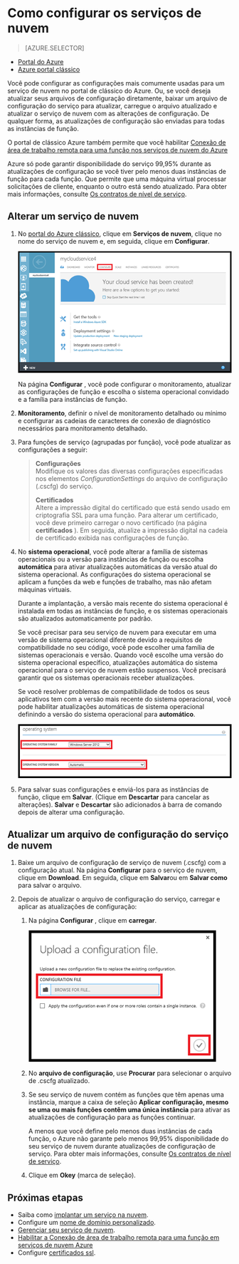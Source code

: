 <properties 
    pageTitle="Como configurar um serviço de nuvem (portal clássico) | Microsoft Azure" 
    description="Saiba como configurar os serviços de nuvem no Azure. Saiba como atualizar a configuração de serviço de nuvem e configurar o acesso remoto a instâncias de função." 
    services="cloud-services" 
    documentationCenter="" 
    authors="Thraka" 
    manager="timlt" 
    editor=""/>

<tags 
    ms.service="cloud-services" 
    ms.workload="tbd" 
    ms.tgt_pltfrm="na" 
    ms.devlang="na" 
    ms.topic="article" 
    ms.date="10/11/2016"
    ms.author="adegeo"/>




# <a name="how-to-configure-cloud-services"></a>Como configurar os serviços de nuvem

> [AZURE.SELECTOR]
- [Portal do Azure](cloud-services-how-to-configure-portal.md)
- [Azure portal clássico](cloud-services-how-to-configure.md)

Você pode configurar as configurações mais comumente usadas para um serviço de nuvem no portal de clássico do Azure. Ou, se você deseja atualizar seus arquivos de configuração diretamente, baixar um arquivo de configuração do serviço para atualizar, carregue o arquivo atualizado e atualizar o serviço de nuvem com as alterações de configuração. De qualquer forma, as atualizações de configuração são enviadas para todas as instâncias de função.

O portal de clássico Azure também permite que você habilitar [Conexão de área de trabalho remota para uma função nos serviços de nuvem do Azure](cloud-services-role-enable-remote-desktop.md)

Azure só pode garantir disponibilidade do serviço 99,95% durante as atualizações de configuração se você tiver pelo menos duas instâncias de função para cada função. Que permite que uma máquina virtual processar solicitações de cliente, enquanto o outro está sendo atualizado. Para obter mais informações, consulte [Os contratos de nível de serviço](https://azure.microsoft.com/support/legal/sla/).

## <a name="change-a-cloud-service"></a>Alterar um serviço de nuvem

1. No [portal do Azure clássico](http://manage.windowsazure.com/), clique em **Serviços de nuvem**, clique no nome do serviço de nuvem e, em seguida, clique em **Configurar**.

    ![Página de configuração](./media/cloud-services-how-to-configure/CloudServices_ConfigurePage1.png)
    
    Na página **Configurar** , você pode configurar o monitoramento, atualizar as configurações de função e escolha o sistema operacional convidado e a família para instâncias de função. 

2. **Monitoramento**, definir o nível de monitoramento detalhado ou mínimo e configurar as cadeias de caracteres de conexão de diagnóstico necessários para monitoramento detalhado.

3. Para funções de serviço (agrupadas por função), você pode atualizar as configurações a seguir:
    
    >**Configurações**  
    >Modifique os valores das diversas configurações especificadas nos elementos *ConfigurationSettings* do arquivo de configuração (.cscfg) do serviço.
    >
    >**Certificados**  
    >Altere a impressão digital do certificado que está sendo usado em criptografia SSL para uma função. Para alterar um certificado, você deve primeiro carregar o novo certificado (na página **certificados** ). Em seguida, atualize a impressão digital na cadeia de certificado exibida nas configurações de função.

4. No **sistema operacional**, você pode alterar a família de sistemas operacionais ou a versão para instâncias de função ou escolha **automática** para ativar atualizações automáticas da versão atual do sistema operacional. As configurações do sistema operacional se aplicam a funções da web e funções de trabalho, mas não afetam máquinas virtuais.

    Durante a implantação, a versão mais recente do sistema operacional é instalada em todas as instâncias de função, e os sistemas operacionais são atualizados automaticamente por padrão. 
    
    Se você precisar para seu serviço de nuvem para executar em uma versão de sistema operacional diferente devido a requisitos de compatibilidade no seu código, você pode escolher uma família de sistemas operacionais e versão. Quando você escolhe uma versão do sistema operacional específico, atualizações automática do sistema operacional para o serviço de nuvem estão suspensos. Você precisará garantir que os sistemas operacionais receber atualizações.
    
    Se você resolver problemas de compatibilidade de todos os seus aplicativos tem com a versão mais recente do sistema operacional, você pode habilitar atualizações automáticas de sistema operacional definindo a versão do sistema operacional para **automático**. 
    
    ![Configurações do sistema operacional](./media/cloud-services-how-to-configure/CloudServices_ConfigurePage_OSSettings.png)

5. Para salvar suas configurações e enviá-los para as instâncias de função, clique em **Salvar**. (Clique em **Descartar** para cancelar as alterações). **Salvar** e **Descartar** são adicionados à barra de comando depois de alterar uma configuração.

## <a name="update-a-cloud-service-configuration-file"></a>Atualizar um arquivo de configuração do serviço de nuvem

1. Baixe um arquivo de configuração de serviço de nuvem (.cscfg) com a configuração atual. Na página **Configurar** para o serviço de nuvem, clique em **Download**. Em seguida, clique em **Salvar**ou em **Salvar como** para salvar o arquivo.

2. Depois de atualizar o arquivo de configuração do serviço, carregar e aplicar as atualizações de configuração:

    1. Na página **Configurar** , clique em **carregar**.
    
        ![Carregar configuração](./media/cloud-services-how-to-configure/CloudServices_UploadConfigFile.png)
    
    2. No **arquivo de configuração**, use **Procurar** para selecionar o arquivo de .cscfg atualizado.
    
    3. Se seu serviço de nuvem contém as funções que têm apenas uma instância, marque a caixa de seleção **Aplicar configuração, mesmo se uma ou mais funções contêm uma única instância** para ativar as atualizações de configuração para as funções continuar.
    
        A menos que você define pelo menos duas instâncias de cada função, o Azure não garante pelo menos 99,95% disponibilidade do seu serviço de nuvem durante atualizações de configuração de serviço. Para obter mais informações, consulte [Os contratos de nível de serviço](https://azure.microsoft.com/support/legal/sla/).
    
    4. Clique em **Okey** (marca de seleção). 


## <a name="next-steps"></a>Próximas etapas

* Saiba como [implantar um serviço na nuvem](cloud-services-how-to-create-deploy.md).
* Configure um [nome de domínio personalizado](cloud-services-custom-domain-name.md).
* [Gerenciar seu serviço de nuvem](cloud-services-how-to-manage.md).
* [Habilitar a Conexão de área de trabalho remota para uma função em serviços de nuvem Azure](cloud-services-role-enable-remote-desktop.md)
* Configure [certificados ssl](cloud-services-configure-ssl-certificate.md).
